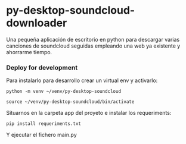 # py-desktop-soundcloud-downloader
Una pequeña aplicación de escritorio en python para descargar varias canciones de soundcloud seguidas empleando una web ya existente y ahorrarme tiempo.

### Deploy for development


Para instalarlo para desarrollo crear un virtual env y activarlo:

```
python -m venv ~/venv/py-desktop-soundcloud

source ~/venv/py-desktop-soundcloud/bin/activate
```

Situarnos en la carpeta app del proyeto e instalar los requeriments:

```
pip install requeriments.txt
```

Y ejecutar el fichero main.py